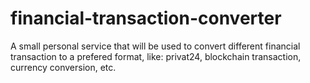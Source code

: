 # financial-transaction-converter
A small personal service that will be used to convert different financial transaction to a prefered format, like: privat24, blockchain transaction, currency conversion, etc.
